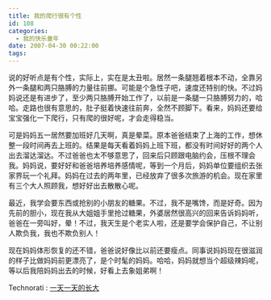```yaml
---
title: 我的爬行很有个性
id: 108
categories:
  - 我的快乐童年
date: 2007-04-30 00:22:00
tags:
---
```


说的好听点是有个性，实际上，实在是太丑啦。居然一条腿翘着根本不动，全靠另外一条腿和两只胳膊的力量往前挪。可能是个急性子吧，速度还特别的快。不过妈妈说还是有进步了，至少两只胳膊开始工作了，以前是一条腿一只胳膊努力的，哈哈。走路也很有意思的，肚子挺着快速往前奔，全然不顾脚下。看来，妈妈还要给宝宝强化一下爬行，只有爬的很好呢，才会走得稳当。

<div class="item-body">
<div class="item-content">

可是妈妈五一居然要加班好几天啊，真是晕菜。原本爸爸结束了上海的工作，想休整一段时间再去上班的。结果是每天看着妈妈上班下班，都没有时间好好的两个人出去溜达溜达。不过爸爸也太不够意思了，回来后只顾跟电脑约会，压根不理会我。妈妈说，要好好和爸爸培养培养感情呢，等到一个月后，妈妈单位要组织去张家界玩一个礼拜。妈妈在过去的两年里，已经放弃了很多次旅游的机会。现在家里有三个大人照顾我，想好好出去散散心呢。

最近，我学会要东西或抢别的小朋友的糖果。不过，我不是嘴馋，而是好奇。因为先前的胆小，现在我从大姐姐手里抢过糖果，外婆居然很高兴的回来告诉妈妈听，爸爸在一旁叫好，晕！不过，我天生是个老实人啦，还是要学会保护自己，不让别人欺负我，我也不欺负别人！

现在妈妈体形恢复的还不错，爸爸说好像比以前还要瘦点。同事说妈妈现在很滋润的样子比做妈妈前更漂亮了，是个时髦的妈妈。哈哈，妈妈就想当个超级辣妈呢，等以后我陪妈妈出去的时候，好看上去象姐弟啊！

</div>
</div>

  <!-- Tag links generated by Zoundry Blog Writer. Do not manually edit. http://www.zoundry.com -->
  <span class="ztags"><span class="ztagspace">Technorati</span> : [一天一天的长大](http://technorati.com/tag/%E4%B8%80%E5%A4%A9%E4%B8%80%E5%A4%A9%E7%9A%84%E9%95%BF%E5%A4%A7)</span>